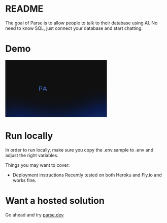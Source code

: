 # README

The goal of Parse is to allow people to talk to their database using AI.
No need to know SQL, just connect your database and start chatting.

# Demo
![Demo](app/assets/images/output.gif)

# Run locally
In order to run locally, make sure you copy the .env.sample to .env and adjust the right variables.

Things you may want to cover:

* Deployment instructions
Recently tested on both Heroku and Fly.io and works fine.


# Want a hosted solution
Go ahead and try [parse.dev](http://parse.dev)